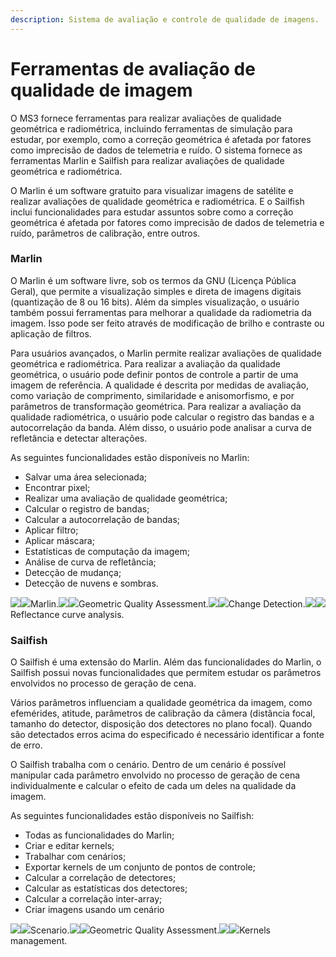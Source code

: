 ```yaml
---
description: Sistema de avaliação e controle de qualidade de imagens.
---
```


# Ferramentas de avaliação de qualidade de imagem

O MS3 fornece ferramentas para realizar avaliações de qualidade geométrica e radiométrica, incluindo ferramentas de simulação para estudar, por exemplo, como a correção geométrica é afetada por fatores como imprecisão de dados de telemetria e ruído. O sistema fornece as ferramentas Marlin e Sailfish para realizar avaliações de qualidade geométrica e radiométrica. 

O Marlin é um software gratuito para visualizar imagens de satélite e realizar avaliações de qualidade geométrica e radiométrica. E o Sailfish inclui funcionalidades para estudar assuntos sobre como a correção geométrica é afetada por fatores como imprecisão de dados de telemetria e ruído, parâmetros de calibração, entre outros.

### Marlin

O Marlin é um software livre, sob os termos da GNU \(Licença Pública Geral\), que permite a visualização simples e direta de imagens digitais \(quantização de 8 ou 16 bits\). Além da simples visualização, o usuário também possui ferramentas para melhorar a qualidade da radiometria da imagem. Isso pode ser feito através de modificação de brilho e contraste ou aplicação de filtros.

Para usuários avançados, o Marlin permite realizar avaliações de qualidade geométrica e radiométrica. Para realizar a avaliação da qualidade geométrica, o usuário pode definir pontos de controle a partir de uma imagem de referência. A qualidade é descrita por medidas de avaliação, como variação de comprimento, similaridade e anisomorfismo, e por parâmetros de transformação geométrica. Para realizar a avaliação da qualidade radiométrica, o usuário pode calcular o registro das bandas e a autocorrelação da banda. Além disso, o usuário pode analisar a curva de refletância e detectar alterações.

As seguintes funcionalidades estão disponíveis no Marlin:

* Salvar uma área selecionada;
* Encontrar pixel;
* Realizar uma avaliação de qualidade geométrica;
* Calcular o registro de bandas;
* Calcular a autocorrelação de bandas;
* Aplicar filtro;
* Aplicar máscara;
* Estatísticas de computação da imagem;
* Análise de curva de refletância;
* Detecção de mudança;
* Detecção de nuvens e sombras.

[![](http://enms3wiki.dpi.inpe.br/en.w/images/thumb/2/22/Marlin.jpg/600px-Marlin.jpg)](http://enms3wiki.dpi.inpe.br/wiki/File:Marlin.jpg)[![](http://enms3wiki.dpi.inpe.br/en.w/skins/common/images/magnify-clip.png)](http://enms3wiki.dpi.inpe.br/wiki/File:Marlin.jpg)Marlin.[![](http://enms3wiki.dpi.inpe.br/en.w/images/thumb/e/e2/Marlin_2_5.jpg/600px-Marlin_2_5.jpg)](http://enms3wiki.dpi.inpe.br/wiki/File:Marlin_2_5.jpg)[![](http://enms3wiki.dpi.inpe.br/en.w/skins/common/images/magnify-clip.png)](http://enms3wiki.dpi.inpe.br/wiki/File:Marlin_2_5.jpg)Geometric Quality Assessment.[![](http://enms3wiki.dpi.inpe.br/en.w/images/thumb/1/1c/Change_image.jpg/600px-Change_image.jpg)](http://enms3wiki.dpi.inpe.br/wiki/File:Change_image.jpg)[![](http://enms3wiki.dpi.inpe.br/en.w/skins/common/images/magnify-clip.png)](http://enms3wiki.dpi.inpe.br/wiki/File:Change_image.jpg)Change Detection.[![](http://enms3wiki.dpi.inpe.br/en.w/images/thumb/d/dd/Reflectance_curve.jpg/600px-Reflectance_curve.jpg)](http://enms3wiki.dpi.inpe.br/wiki/File:Reflectance_curve.jpg)[![](http://enms3wiki.dpi.inpe.br/en.w/skins/common/images/magnify-clip.png)](http://enms3wiki.dpi.inpe.br/wiki/File:Reflectance_curve.jpg)Reflectance curve analysis.

### Sailfish

O Sailfish é uma extensão do Marlin. Além das funcionalidades do Marlin, o Sailfish possui novas funcionalidades que permitem estudar os parâmetros envolvidos no processo de geração de cena.

Vários parâmetros influenciam a qualidade geométrica da imagem, como efemérides, atitude, parâmetros de calibração da câmera \(distância focal, tamanho do detector, disposição dos detectores no plano focal\). Quando são detectados erros acima do especificado é necessário identificar a fonte de erro.

O Sailfish trabalha com o cenário. Dentro de um cenário é possível manipular cada parâmetro envolvido no processo de geração de cena individualmente e calcular o efeito de cada um deles na qualidade da imagem.

As seguintes funcionalidades estão disponíveis no Sailfish:

* Todas as funcionalidades do Marlin;
* Criar e editar kernels;
* Trabalhar com cenários;
* Exportar kernels de um conjunto de pontos de controle;
* Calcular a correlação de detectores;
* Calcular as estatísticas dos detectores;
* Calcular a correlação inter-array;
* Criar imagens usando um cenário

  
[![](http://enms3wiki.dpi.inpe.br/en.w/images/thumb/b/b5/Sailfish.jpg/700px-Sailfish.jpg)](http://enms3wiki.dpi.inpe.br/wiki/File:Sailfish.jpg)[![](http://enms3wiki.dpi.inpe.br/en.w/skins/common/images/magnify-clip.png)](http://enms3wiki.dpi.inpe.br/wiki/File:Sailfish.jpg)Scenario.[![](http://enms3wiki.dpi.inpe.br/en.w/images/thumb/7/7a/Sailfish1.jpg/700px-Sailfish1.jpg)](http://enms3wiki.dpi.inpe.br/wiki/File:Sailfish1.jpg)[![](http://enms3wiki.dpi.inpe.br/en.w/skins/common/images/magnify-clip.png)](http://enms3wiki.dpi.inpe.br/wiki/File:Sailfish1.jpg)Geometric Quality Assessment.[![](http://enms3wiki.dpi.inpe.br/en.w/images/thumb/2/2c/Sailfish2.jpg/700px-Sailfish2.jpg)](http://enms3wiki.dpi.inpe.br/wiki/File:Sailfish2.jpg)[![](http://enms3wiki.dpi.inpe.br/en.w/skins/common/images/magnify-clip.png)](http://enms3wiki.dpi.inpe.br/wiki/File:Sailfish2.jpg)Kernels management.

